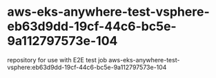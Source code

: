 # aws-eks-anywhere-test-vsphere-eb63d9dd-19cf-44c6-bc5e-9a112797573e-104
repository for use with E2E test job aws-eks-anywhere-test-vsphere:eb63d9dd-19cf-44c6-bc5e-9a112797573e-104
